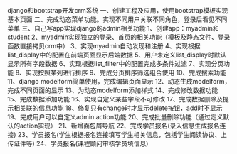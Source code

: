 django和bootstrap开发crm系统
一、创建工程及应用，使用bootstrap模板实现基本页面
二、完成动态菜单功能。实现不同用户关联不同角色，登录后看见不同菜单
三、自己写app实现django的admin相关功能
    1、创建app：myadmin和student
    2、myadmin实现独立的登录、首页的相关功能（模板及静态文件、登录函数直接拷贝crm中）
    3、实现myadmin自动发现和注册
    4、实现根据list_display中的配置在前端页面显示后端数据
    5、用户未定义list_display时默认显示所有字段数据
    6、实现根据list_filter中的配置完成多条件过滤
    7、实现分页功能
    8、实现按照某列进行排序
    9、完成分页排序筛选组合使用
    10、完成搜索功能
    11、django modelform简单使用，完成编辑页面显示
    12、动态生成modelform，完成不同页面的显示
    13、为动态modelform添加样式
    14、完成修改数据功能
    15、完成数据添加功能
    16、实现自定义某些字段不可修改
    17、完成数据删除及提示相关联的信息功能
    18、修复只有change时才显示delete按钮，add时不显示
    19、完成用户可以自定义admin action功能
    20、完成批量删除功能（通过定义默认的action实现）
    21、新增面包屑导航
    22、完成学员报名(录入信息生成报名连接)
    23、学员报名(学生根据报名连接填写学生相关信息，包括学生阅读协议、上传证件等)
    24、学员报名(课程顾问审核学员填信息)
